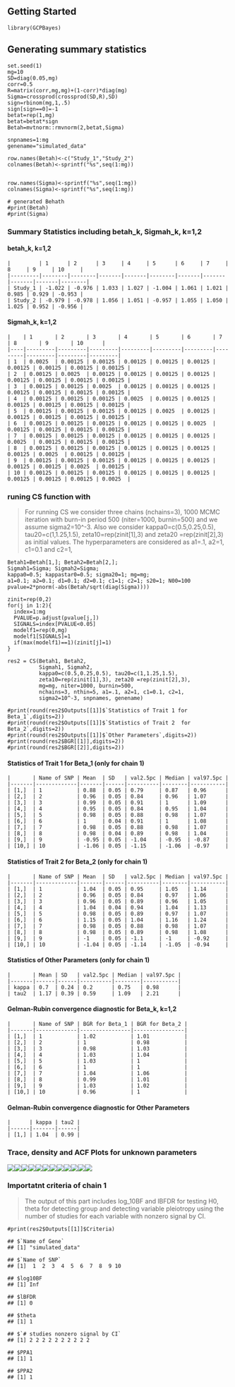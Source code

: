 Getting Started
---------------

    library(GCPBayes)

Generating summary statistics
-----------------------------

    set.seed(1)
    mg=10
    SD=diag(0.05,mg)
    corr=0.5
    R=matrix(corr,mg,mg)+(1-corr)*diag(mg)
    Sigma=crossprod(crossprod(SD,R),SD)
    sign=rbinom(mg,1,.5)
    sign[sign==0]=-1
    betat=rep(1,mg)
    betat=betat*sign
    Betah=mvtnorm::rmvnorm(2,betat,Sigma)

    snpnames=1:mg
    genename="simulated_data"

    row.names(Betah)<-c("Study_1","Study_2")
    colnames(Betah)<-sprintf("%s",seq(1:mg))


    row.names(Sigma)<-sprintf("%s",seq(1:mg))
    colnames(Sigma)<-sprintf("%s",seq(1:mg))

    # generated Behath
    #print(Betah)
    #print(Sigma)

### Summary Statistics including betah\_k, Sigmah\_k, k=1,2

#### betah\_k, k=1,2

    |         | 1      | 2      | 3     | 4     | 5      | 6     | 7     | 8     | 9     | 10     |
    |---------|--------|--------|-------|-------|--------|-------|-------|-------|-------|--------|
    | Study_1 | -1.022 | -0.976 | 1.033 | 1.027 | -1.004 | 1.061 | 1.021 | 0.985 | 0.929 | -0.953 |
    | Study_2 | -0.979 | -0.978 | 1.056 | 1.051 | -0.957 | 1.055 | 1.050 | 1.025 | 0.952 | -0.956 |

#### Sigmah\_k, k=1,2

    |    | 1       | 2       | 3       | 4       | 5       | 6       | 7       | 8       | 9       | 10      |
    |----|---------|---------|---------|---------|---------|---------|---------|---------|---------|---------|
    | 1  | 0.0025  | 0.00125 | 0.00125 | 0.00125 | 0.00125 | 0.00125 | 0.00125 | 0.00125 | 0.00125 | 0.00125 |
    | 2  | 0.00125 | 0.0025  | 0.00125 | 0.00125 | 0.00125 | 0.00125 | 0.00125 | 0.00125 | 0.00125 | 0.00125 |
    | 3  | 0.00125 | 0.00125 | 0.0025  | 0.00125 | 0.00125 | 0.00125 | 0.00125 | 0.00125 | 0.00125 | 0.00125 |
    | 4  | 0.00125 | 0.00125 | 0.00125 | 0.0025  | 0.00125 | 0.00125 | 0.00125 | 0.00125 | 0.00125 | 0.00125 |
    | 5  | 0.00125 | 0.00125 | 0.00125 | 0.00125 | 0.0025  | 0.00125 | 0.00125 | 0.00125 | 0.00125 | 0.00125 |
    | 6  | 0.00125 | 0.00125 | 0.00125 | 0.00125 | 0.00125 | 0.0025  | 0.00125 | 0.00125 | 0.00125 | 0.00125 |
    | 7  | 0.00125 | 0.00125 | 0.00125 | 0.00125 | 0.00125 | 0.00125 | 0.0025  | 0.00125 | 0.00125 | 0.00125 |
    | 8  | 0.00125 | 0.00125 | 0.00125 | 0.00125 | 0.00125 | 0.00125 | 0.00125 | 0.0025  | 0.00125 | 0.00125 |
    | 9  | 0.00125 | 0.00125 | 0.00125 | 0.00125 | 0.00125 | 0.00125 | 0.00125 | 0.00125 | 0.0025  | 0.00125 |
    | 10 | 0.00125 | 0.00125 | 0.00125 | 0.00125 | 0.00125 | 0.00125 | 0.00125 | 0.00125 | 0.00125 | 0.0025  |

### runing CS function with

> For running CS we consider three chains (nchains=3), 1000 MCMC
> iteration with burn-in period 500 (niter=1000, burnin=500) and we
> assume sigma2=10^-3. Also we consider kappa0=c(0.5,0.25,0.5),
> tau20=c(1,1.25,1.5), zeta10=rep(zinit\[1\],3) and zeta20
> =rep(zinit\[2\],3) as initial values. The hyperparameters are
> considered as a1=.1, a2=1, c1=0.1 and c2=1,

    Betah1=Betah[1,]; Betah2=Betah[2,];
    Sigmah1=Sigma; Sigmah2=Sigma;
    kappa0=0.5; kappastar0=0.5; sigma20=1; mg=mg;
    a1=0.1; a2=0.1; d1=0.1; d2=0.1; c1=1; c2=1; s20=1; N00=100
    pvalue=2*pnorm(-abs(Betah/sqrt(diag(Sigma))))

    zinit=rep(0,2)
    for(j in 1:2){
      index=1:mg
      PVALUE=p.adjust(pvalue[j,])
      SIGNALS=index[PVALUE<0.05]
      modelf1=rep(0,mg)
      modelf1[SIGNALS]=1
      if(max(modelf1)==1)(zinit[j]=1)
    }

    res2 = CS(Betah1, Betah2,
              Sigmah1, Sigmah2,
              kappa0=c(0.5,0.25,0.5), tau20=c(1,1.25,1.5),
              zeta10=rep(zinit[1],3), zeta20 =rep(zinit[2],3),
              mg=mg, niter=1000, burnin=500,
              nchains=3, nthin=5, a1=.1, a2=1, c1=0.1, c2=1,
              sigma2=10^-3, snpnames, genename)

    #print(round(res2$Outputs[[1]]$`Statistics of Trait 1 for Beta_1`,digits=2))
    #print(round(res2$Outputs[[1]]$`Statistics of Trait 2  for Beta_2`,digits=2))
    #print(round(res2$Outputs[[1]]$`Other Parameters`,digits=2))
    #print(round(res2$BGR[[1]],digits=2))
    #print(round(res2$BGR[[2]],digits=2))

#### Statistics of Trait 1 for Beta\_1 (only for chain 1)

    |       | Name of SNP | Mean  | SD   | val2.5pc | Median | val97.5pc |
    |-------|-------------|-------|------|----------|--------|-----------|
    | [1,]  | 1           | 0.88  | 0.05 | 0.79     | 0.87   | 0.96      |
    | [2,]  | 2           | 0.96  | 0.05 | 0.84     | 0.96   | 1.07      |
    | [3,]  | 3           | 0.99  | 0.05 | 0.91     | 1      | 1.09      |
    | [4,]  | 4           | 0.95  | 0.05 | 0.84     | 0.95   | 1.04      |
    | [5,]  | 5           | 0.98  | 0.05 | 0.88     | 0.98   | 1.07      |
    | [6,]  | 6           | 1     | 0.04 | 0.91     | 1      | 1.08      |
    | [7,]  | 7           | 0.98  | 0.05 | 0.88     | 0.98   | 1.07      |
    | [8,]  | 8           | 0.98  | 0.04 | 0.89     | 0.98   | 1.04      |
    | [9,]  | 9           | -0.95 | 0.05 | -1.04    | -0.95  | -0.87     |
    | [10,] | 10          | -1.06 | 0.05 | -1.15    | -1.06  | -0.97     |

#### Statistics of Trait 2 for Beta\_2 (only for chain 1)

    |       | Name of SNP | Mean  | SD   | val2.5pc | Median | val97.5pc |
    |-------|-------------|-------|------|----------|--------|-----------|
    | [1,]  | 1           | 1.04  | 0.05 | 0.95     | 1.05   | 1.14      |
    | [2,]  | 2           | 0.96  | 0.05 | 0.84     | 0.97   | 1.06      |
    | [3,]  | 3           | 0.96  | 0.05 | 0.89     | 0.96   | 1.05      |
    | [4,]  | 4           | 1.04  | 0.04 | 0.94     | 1.04   | 1.13      |
    | [5,]  | 5           | 0.98  | 0.05 | 0.89     | 0.97   | 1.07      |
    | [6,]  | 6           | 1.15  | 0.05 | 1.04     | 1.16   | 1.24      |
    | [7,]  | 7           | 0.98  | 0.05 | 0.88     | 0.98   | 1.07      |
    | [8,]  | 8           | 0.98  | 0.05 | 0.89     | 0.98   | 1.08      |
    | [9,]  | 9           | -1    | 0.05 | -1.1     | -1     | -0.92     |
    | [10,] | 10          | -1.04 | 0.05 | -1.14    | -1.05  | -0.94     |

#### Statistics of Other Parameters (only for chain 1)

    |       | Mean | SD   | val2.5pc | Median | val97.5pc |
    |-------|------|------|----------|--------|-----------|
    | kappa | 0.7  | 0.24 | 0.2      | 0.75   | 0.98      |
    | tau2  | 1.17 | 0.39 | 0.59     | 1.09   | 2.21      |

#### Gelman-Rubin convergence diagnostic for Beta\_k, k=1,2

    |       | Name of SNP | BGR for Beta_1 | BGR for Beta_2 |
    |-------|-------------|----------------|----------------|
    | [1,]  | 1           | 1.02           | 1.01           |
    | [2,]  | 2           | 1              | 0.98           |
    | [3,]  | 3           | 0.98           | 1.03           |
    | [4,]  | 4           | 1.03           | 1.04           |
    | [5,]  | 5           | 1.03           | 1              |
    | [6,]  | 6           | 1              | 1              |
    | [7,]  | 7           | 1.04           | 1.06           |
    | [8,]  | 8           | 0.99           | 1.01           |
    | [9,]  | 9           | 1.03           | 1.02           |
    | [10,] | 10          | 0.96           | 1              |

#### Gelman-Rubin convergence diagnostic for Other Parameters

    |      | kappa | tau2 |
    |------|-------|------|
    | [1,] | 1.04  | 0.99 |

### Trace, density and ACF Plots for unknown parameters

![](CSExamp_files/figure-markdown_strict/pressure-1.png)![](CSExamp_files/figure-markdown_strict/pressure-2.png)![](CSExamp_files/figure-markdown_strict/pressure-3.png)![](CSExamp_files/figure-markdown_strict/pressure-4.png)![](CSExamp_files/figure-markdown_strict/pressure-5.png)![](CSExamp_files/figure-markdown_strict/pressure-6.png)![](CSExamp_files/figure-markdown_strict/pressure-7.png)![](CSExamp_files/figure-markdown_strict/pressure-8.png)![](CSExamp_files/figure-markdown_strict/pressure-9.png)![](CSExamp_files/figure-markdown_strict/pressure-10.png)![](CSExamp_files/figure-markdown_strict/pressure-11.png)![](CSExamp_files/figure-markdown_strict/pressure-12.png)

### Importatnt criteria of chain 1

> The output of this part includes log\_10BF and lBFDR for testing H0,
> theta for detecting group and detecting variable pleiotropy using the
> number of studies for each variable with nonzero signal by CI.

    #print(res2$Outputs[[1]]$Criteria)

    ## $`Name of Gene`
    ## [1] "simulated_data"

    ## $`Name of SNP`
    ## [1]  1  2  3  4  5  6  7  8  9 10

    ## $log10BF
    ## [1] Inf

    ## $lBFDR
    ## [1] 0

    ## $theta
    ## [1] 1

    ## $`# studies nonzero signal by CI`
    ## [1] 2 2 2 2 2 2 2 2 2 2

    ## $PPA1
    ## [1] 1

    ## $PPA2
    ## [1] 1
